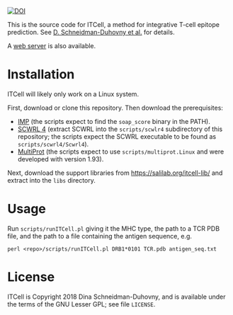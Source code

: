 [![DOI](https://zenodo.org/badge/DOI/10.5281/zenodo.3226992.svg)](https://doi.org/10.5281/zenodo.3226992)

This is the source code for ITCell, a method for integrative T-cell epitope
prediction.
See [D. Schneidman-Duhovny et al.](https://doi.org/10.1101/415661) for details.

A [web server](https://salilab.org/itcell/) is also available.

# Installation

ITCell will likely only work on a Linux system.

First, download or clone this repository. Then download the prerequisites:

 - [IMP](https://integrativemodeling.org/) (the scripts expect to find the
   `soap_score` binary in the PATH).
 - [SCWRL 4](http://dunbrack.fccc.edu/scwrl4/) (extract SCWRL into the
   `scripts/scwlr4` subdirectory of this repository; the scripts expect the
   SCWRL executable to be found as `scripts/scwrl4/Scwrl4`).
 - [MultiProt](http://bioinfo3d.cs.tau.ac.il/MultiProt/) (the scripts expect
   to use `scripts/multiprot.Linux` and were developed with version 1.93).

Next, download the support libraries from
<a href="https://salilab.org/itcell-lib/">https://salilab.org/itcell-lib/</a>
and extract into the `libs` directory.

# Usage

Run `scripts/runITCell.pl` giving it the MHC type, the path to a TCR PDB
file, and the path to a file containing the antigen sequence, e.g.

    perl <repo>/scripts/runITCell.pl DRB1*0101 TCR.pdb antigen_seq.txt

# License

ITCell is Copyright 2018 Dina Schneidman-Duhovny, and is available under the
terms of the GNU Lesser GPL; see file `LICENSE`.
